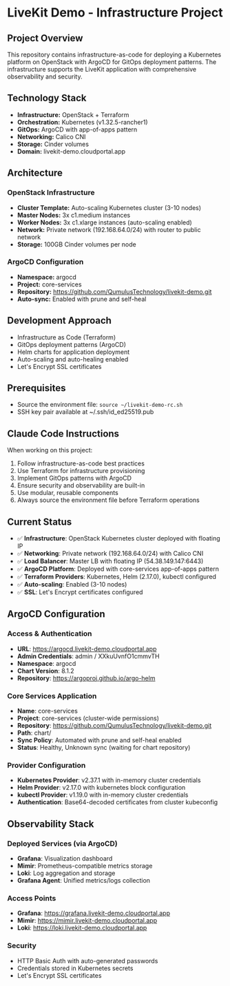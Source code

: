 # LiveKit Demo - Infrastructure Project

## Project Overview
This repository contains infrastructure-as-code for deploying a Kubernetes platform on OpenStack with ArgoCD for GitOps deployment patterns. The infrastructure supports the LiveKit application with comprehensive observability and security.

## Technology Stack
- **Infrastructure:** OpenStack + Terraform
- **Orchestration:** Kubernetes (v1.32.5-rancher1)
- **GitOps:** ArgoCD with app-of-apps pattern
- **Networking:** Calico CNI
- **Storage:** Cinder volumes
- **Domain:** livekit-demo.cloudportal.app

## Architecture
### OpenStack Infrastructure
- **Cluster Template:** Auto-scaling Kubernetes cluster (3-10 nodes)
- **Master Nodes:** 3x c1.medium instances
- **Worker Nodes:** 3x c1.xlarge instances (auto-scaling enabled)
- **Network:** Private network (192.168.64.0/24) with router to public network
- **Storage:** 100GB Cinder volumes per node

### ArgoCD Configuration
- **Namespace:** argocd
- **Project:** core-services
- **Repository:** https://github.com/QumulusTechnology/livekit-demo.git
- **Auto-sync:** Enabled with prune and self-heal

## Development Approach
- Infrastructure as Code (Terraform)
- GitOps deployment patterns (ArgoCD)
- Helm charts for application deployment
- Auto-scaling and auto-healing enabled
- Let's Encrypt SSL certificates

## Prerequisites
- Source the environment file: `source ~/livekit-demo-rc.sh`
- SSH key pair available at ~/.ssh/id_ed25519.pub

## Claude Code Instructions
When working on this project:
1. Follow infrastructure-as-code best practices
2. Use Terraform for infrastructure provisioning
3. Implement GitOps patterns with ArgoCD
4. Ensure security and observability are built-in
5. Use modular, reusable components
6. Always source the environment file before Terraform operations

## Current Status
- ✅ **Infrastructure**: OpenStack Kubernetes cluster deployed with floating IP
- ✅ **Networking**: Private network (192.168.64.0/24) with Calico CNI
- ✅ **Load Balancer**: Master LB with floating IP (54.38.149.147:6443)
- ✅ **ArgoCD Platform**: Deployed with core-services app-of-apps pattern
- ✅ **Terraform Providers**: Kubernetes, Helm (2.17.0), kubectl configured
- ✅ **Auto-scaling**: Enabled (3-10 nodes)
- ✅ **SSL**: Let's Encrypt certificates configured

## ArgoCD Configuration
### Access & Authentication
- **URL**: https://argocd.livekit-demo.cloudportal.app
- **Admin Credentials**: admin / XXkuUvnfO1cmmvTH
- **Namespace**: argocd
- **Chart Version**: 8.1.2
- **Repository**: https://argoproj.github.io/argo-helm

### Core Services Application
- **Name**: core-services
- **Project**: core-services (cluster-wide permissions)
- **Repository**: https://github.com/QumulusTechnology/livekit-demo.git
- **Path**: chart/
- **Sync Policy**: Automated with prune and self-heal enabled
- **Status**: Healthy, Unknown sync (waiting for chart repository)

### Provider Configuration
- **Kubernetes Provider**: v2.37.1 with in-memory cluster credentials
- **Helm Provider**: v2.17.0 with kubernetes block configuration
- **kubectl Provider**: v1.19.0 with in-memory cluster credentials
- **Authentication**: Base64-decoded certificates from cluster kubeconfig

## Observability Stack
### Deployed Services (via ArgoCD)
- **Grafana**: Visualization dashboard
- **Mimir**: Prometheus-compatible metrics storage
- **Loki**: Log aggregation and storage
- **Grafana Agent**: Unified metrics/logs collection

### Access Points
- **Grafana**: https://grafana.livekit-demo.cloudportal.app
- **Mimir**: https://mimir.livekit-demo.cloudportal.app
- **Loki**: https://loki.livekit-demo.cloudportal.app

### Security
- HTTP Basic Auth with auto-generated passwords
- Credentials stored in Kubernetes secrets
- Let's Encrypt SSL certificates

